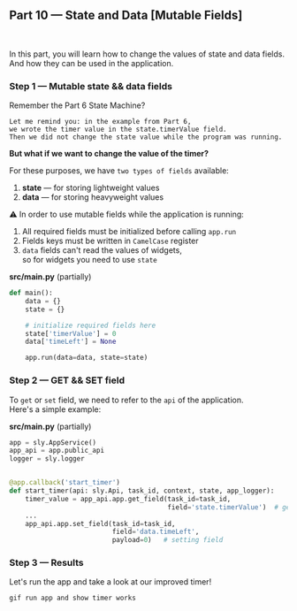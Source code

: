 
<div align="left" markdown>

## **Part 10 — State and Data [Mutable Fields]**  
<br/>
</div>  

In this part, you will learn how to change the values of state and data fields.  
And how they can be used in the application.

### Step 1 — Mutable state && data fields

Remember the Part 6 State Machine?  
```
Let me remind you: in the example from Part 6,  
we wrote the timer value in the state.timerValue field.  
Then we did not change the state value while the program was running.
```
**But what if we want to change the value of the timer?**

For these purposes, we have `two types of fields` available:  
1. **state** — for storing lightweight values
2. **data** — for storing heavyweight values

⚠️ In order to use mutable fields while the application is running:  
1. All required fields must be initialized before calling `app.run`
2. Fields keys must be written in `CamelCase` register
3. `data` fields can't read the values of widgets,  
 so for widgets you need to use `state`




**src/main.py** (partially)
```python
def main():
	data = {}
	state = {}

	# initialize required fields here
	state['timerValue'] = 0
	data['timeLeft'] = None

	app.run(data=data, state=state)

```

### Step 2 — GET && SET field

To `get` or `set` field, we need to refer to the `api` of the application.  
Here's a simple example:

**src/main.py** (partially)
```python
app = sly.AppService()
app_api = app.public_api
logger = sly.logger


@app.callback('start_timer')
def start_timer(api: sly.Api, task_id, context, state, app_logger):
    timer_value = app_api.app.get_field(task_id=task_id,
                                        field='state.timerValue')  # getting field
    ...
    app_api.app.set_field(task_id=task_id,
                          field='data.timeLeft',
                          payload=0)   # setting field


```

### Step 3 — Results

Let's run the app and take a look at our improved timer!

`gif run app and show timer works`
